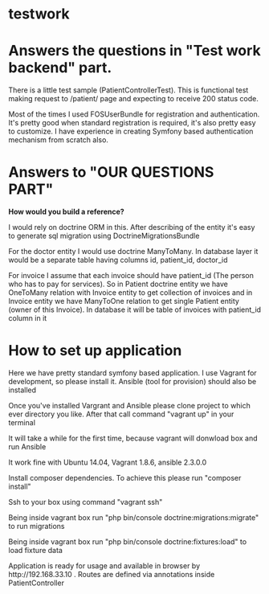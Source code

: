 testwork
========

<h1>Answers the questions in "Test work backend" part.</h1>

<p>There is a little test sample (PatientControllerTest). This is functional test making request to /patient/ page and expecting to receive 200 status code.</p>
<p>Most of the times I used FOSUserBundle for registration and authentication. It's pretty good when standard registration is required, it's also pretty easy to customize. I have experience in creating Symfony based authentication mechanism from scratch also.</p>

<h1>Answers to "OUR QUESTIONS PART"</h1>

<p><b>How would you build a reference?</b></p>
<p>I would rely on doctrine ORM in this. After describing of the entity it's easy to generate sql migration using DoctrineMigrationsBundle</p>

<p>For the doctor entity I would use doctrine ManyToMany. In database layer it would be a separate table having columns id, patient_id, doctor_id</p>
<p>For invoice I assume that each invoice should have patient_id (The person who has to pay for services).
So in Patient doctrine entity we have OneToMany relation with Invoice entity to get collection of invoices and in Invoice entity
we have ManyToOne relation to get single Patient entity (owner of this Invoice). In database it will be table of invoices with patient_id column in it</p>


<h1>How to set up application</h1>

<p>Here we have pretty standard symfony based application. I use Vagrant for development, so please install it. Ansible (tool for provision) should also be installed</p>
<p>Once you've installed Vargrant and Ansible please clone project to which ever directory you like. After that call command "vagrant up" in your terminal</p>
<p>It will take a while for the first time, because vagrant will donwload box and run Ansible</p>
<p>It work fine with Ubuntu 14.04, Vagrant 1.8.6, ansible 2.3.0.0</p>
<p>Install composer dependencies. To achieve this please run "composer install"</p>
<p>Ssh to your box using command "vagrant ssh"</p>
<p>Being inside vagrant box run "php bin/console doctrine:migrations:migrate" to run migrations</p>
<p>Being inside vagrant box run "php bin/console doctrine:fixtures:load" to load fixture data</p>
<p>Application is ready for usage and available in browser by http://192.168.33.10 . Routes are defined via annotations inside PatientController</p>